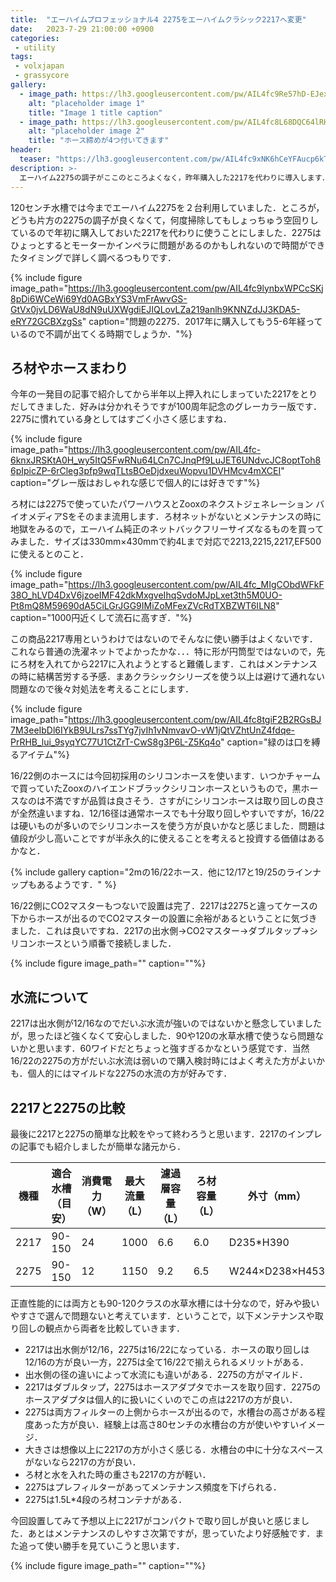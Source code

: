 ```yaml
---
title:  "エーハイムプロフェッショナル4 2275をエーハイムクラシック2217へ変更"
date:   2023-7-29 21:00:00 +0900
categories: 
 - utility
tags:
 - volxjapan
 - grassycore
gallery:
  - image_path: https://lh3.googleusercontent.com/pw/AIL4fc9Re57hD-EJexYKkWSQvtbvHLsldQyLA4D4xMk9orVNY2gqjbncLla_53ntQy2JQwS0efs6QRp2EyF3uhjQdqnQjvnY3Csfc5Y7wy2O3sBcahowtdI
    alt: "placeholder image 1"
    title: "Image 1 title caption"
  - image_path: https://lh3.googleusercontent.com/pw/AIL4fc8L68DQC64lRHe_Ncf1FAA77Lbtg7qnnM4hMkpdZK2KlyMBJYk6LLSROBm2GsUaFBkg7xffDj8LFZinv-fHRoLDeMvb7QiVG0B6UbHCjuwWomijRZo
    alt: "placeholder image 2"
    title: "ホース締めが4つ付いてきます"
header:
  teaser: "https://lh3.googleusercontent.com/pw/AIL4fc9xNK6hCeYFAucp6kTCXt6IL1spEkFhS57db7u7SzkWhjJYnL6o3CU-O2qbnMZkFKBCXnMdI9pNEj4RN3g2J2ttMQZ3C48febaWUy5JByKqlSM5Chw=w2400"
description: >-
  エーハイム2275の調子がここのところよくなく，昨年購入した2217を代わりに導入します．
---
```


120センチ水槽では今までエーハイム2275を２台利用していました．ところが，どうも片方の2275の調子が良くなくて，何度掃除してもしょっちゅう空回りしているので年初に購入しておいた2217を代わりに使うことにしました．2275はひょっとするとモーターかインペラに問題があるのかもしれないので時間ができたタイミングで詳しく調べるつもりです．

{% include figure image_path="https://lh3.googleusercontent.com/pw/AIL4fc9lynbxWPCcSKj8pDi6WCeWi69Yd0AGBxYS3VmFrAwvGS-GtVx0jvLD6WaU8dN9uUXWgdiEJIQLovLZa219anlh9KNNZdJJ3KDA5-eRY72GCBXzgSs" caption="問題の2275．2017年に購入してもう5-6年経っているので不調が出てくる時期でしょうか．"%}


## ろ材やホースまわり

今年の一発目の記事で紹介してから半年以上押入れにしまっていた2217をとりだしてきました．好みは分かれそうですが100周年記念のグレーカラー版です．2275に慣れている身としてはすごく小さく感じますね．

{% include figure image_path="https://lh3.googleusercontent.com/pw/AIL4fc-6knxJRSKtA0H_wy5ItQ5FwRNu64LCn7CJnqPf9LuJET6UNdvcJC8optToh86pIpicZP-6rCleg3pfp9wqTLtsBOeDjdxeuWopvu1DVHMcv4mXCEI" caption="グレー版はおしゃれな感じで個人的には好きです"%}

ろ材には2275で使っていたパワーハウスとZooxのネクストジェネレーション バイオメディアSをそのまま流用します．ろ材ネットがないとメンテナンスの時に地獄をみるので，エーハイム純正のネットバックフリーサイズなるものを買ってみました．サイズは330mm×430mmで約4Lまで対応で2213,2215,2217,EF500に使えるとのこと．

{% include figure image_path="https://lh3.googleusercontent.com/pw/AIL4fc_MIgCObdWFkF38O_hLVD4DxV6jzoeIMF42dkMxgveIhqSvdoMJpLxet3th5M0UO-Pt8mQ8M59690dA5CiLGrJGG9IMiZoMFexZVcRdTXBZWT6ILN8" caption="1000円近くして流石に高すぎ．"%}

この商品2217専用というわけではないのでそんなに使い勝手はよくないです．これなら普通の洗濯ネットでよかったかな．．．特に形が円筒型ではないので，先にろ材を入れてから2217に入れようとすると難儀します．これはメンテナンスの時に結構苦労する予感．まあクラシックシリーズを使う以上は避けて通れない問題なので後々対処法を考えることにします．

{% include figure image_path="https://lh3.googleusercontent.com/pw/AIL4fc8tgiF2B2RGsBJ7M3eeIbDl6IYkB9ULrs7ssTYg7jvIh1vNmvavO-vW1jQtVZhtUnZ4fdqe-PrRHB_lui_9syqYC77U1CtZrT-CwS8g3P6L-Z5Kq4o" caption="緑のは口を縛るアイテム"%}

16/22側のホースには今回初採用のシリコンホースを使います．いつかチャームで買っていたZooxのハイエンドブラックシリコンホースというもので，黒ホースなのは不満ですが品質は良さそう．さすがにシリコンホースは取り回しの良さが全然違いますね．12/16径は通常ホースでも十分取り回しやすいですが，16/22は硬いものが多いのでシリコンホースを使う方が良いかなと感じました．問題は値段が少し高いことですが半永久的に使えることを考えると投資する価値はあるかなと．

{% include gallery caption="2mの16/22ホース．他に12/17と19/25のラインナップもあるようです．" %}

16/22側にCO2マスターもつないで設置は完了．2217は2275と違ってケースの下からホースが出るのでCO2マスターの設置に余裕があるということに気づきました．これは良いですね．2217の出水側→CO2マスター→ダブルタップ→シリコンホースという順番で接続しました．

{% include figure image_path="" caption=""%}

## 水流について

2217は出水側が12/16なのでだいぶ水流が強いのではないかと懸念していましたが，思ったほど強くなくて安心しました．90や120の水草水槽で使うなら問題ないかと思います．60ワイドだとちょっと強すぎるかなという感覚です．当然16/22の2275の方がだいぶ水流は弱いので購入検討時にはよく考えた方がよいかも．個人的にはマイルドな2275の水流の方が好みです．


## 2217と2275の比較

最後に2217と2275の簡単な比較をやって終わろうと思います．2217のインプレの記事でも紹介しましたが簡単な諸元から．

| 機種 | 適合水槽（目安） | 消費電力（W） | 最大流量（L） | 濾過層容量（L） | ろ材容量（L） | 外寸（mm）     | 吸水ホース（mm） | 排水ホース（mm） |
|------|------------------|---------------|---------------|-----------------|---------------|----------------|------------------|------------------|
| 2217 | 90-150           | 24            | 1000          | 6.6             | 6.0           | D235*H390      | 16/22            | 12/16            |
| 2275 | 90-150           | 12            | 1150          | 9.2             | 6.5           | W244×D238×H453 | 16/22            | 16/22            |

正直性能的には両方とも90-120クラスの水草水槽には十分なので，好みや扱いやすさで選んで問題ないと考えています．ということで，以下メンテナンスや取り回しの観点から両者を比較していきます．

- 2217は出水側が12/16，2275は16/22になっている．ホースの取り回しは12/16の方が良い一方，2275は全て16/22で揃えられるメリットがある．
- 出水側の径の違いによって水流にも違いがある．2275の方がマイルド．
- 2217はダブルタップ，2275はホースアダプタでホースを取り回す．2275のホースアダプタは個人的に扱いにくいのでこの点は2217の方が良い．
- 2275は両方フィルターの上側からホースが出るので，水槽台の高さがある程度あった方が良い．経験上は高さ80センチの水槽台の方が使いやすいイメージ．
- 大きさは想像以上に2217の方が小さく感じる．水槽台の中に十分なスペースがないなら2217の方が良い．
- ろ材と水を入れた時の重さも2217の方が軽い．
- 2275はプレフィルターがあってメンテナンス頻度を下げられる．
- 2275は1.5L*4段のろ材コンテナがある．

今回設置してみて予想以上に2217がコンパクトで取り回しが良いと感じました．あとはメンテナンスのしやすさ次第ですが，思っていたより好感触です．また追って使い勝手を見ていこうと思います．

{% include figure image_path="" caption=""%}

